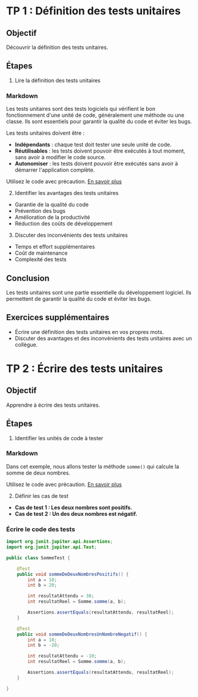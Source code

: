 # TP 1 : Définition des tests unitaires

## Objectif

Découvrir la définition des tests unitaires.

## Étapes

1. Lire la définition des tests unitaires

### Markdown

Les tests unitaires sont des tests logiciels qui vérifient le bon fonctionnement d'une unité de code, généralement une méthode ou une classe. Ils sont essentiels pour garantir la qualité du code et éviter les bugs.

Les tests unitaires doivent être :

* **Indépendants** : chaque test doit tester une seule unité de code.
* **Réutilisables** : les tests doivent pouvoir être exécutés à tout moment, sans avoir à modifier le code source.
* **Autonomiser** : les tests doivent pouvoir être exécutés sans avoir à démarrer l'application complète.

Utilisez le code avec précaution. [En savoir plus](lien_vers_plus_d'informations)

2. Identifier les avantages des tests unitaires

* Garantie de la qualité du code
* Prévention des bugs
* Amélioration de la productivité
* Réduction des coûts de développement

3. Discuter des inconvénients des tests unitaires

* Temps et effort supplémentaires
* Coût de maintenance
* Complexité des tests

## Conclusion

Les tests unitaires sont une partie essentielle du développement logiciel. Ils permettent de garantir la qualité du code et éviter les bugs.

## Exercices supplémentaires

* Écrire une définition des tests unitaires en vos propres mots.
* Discuter des avantages et des inconvénients des tests unitaires avec un collègue.

# TP 2 : Écrire des tests unitaires

## Objectif

Apprendre à écrire des tests unitaires.

## Étapes

1. Identifier les unités de code à tester

### Markdown

Dans cet exemple, nous allons tester la méthode `somme()` qui calcule la somme de deux nombres.

Utilisez le code avec précaution. [En savoir plus](lien_vers_plus_d'informations)

2. Définir les cas de test

* **Cas de test 1 : Les deux nombres sont positifs.**
* **Cas de test 2 : Un des deux nombres est négatif.**

### Écrire le code des tests

```java
import org.junit.jupiter.api.Assertions;
import org.junit.jupiter.api.Test;

public class SommeTest {

    @Test
    public void sommeDeDeuxNombresPositifs() {
        int a = 10;
        int b = 20;

        int resultatAttendu = 30;
        int resultatReel = Somme.somme(a, b);

        Assertions.assertEquals(resultatAttendu, resultatReel);
    }

    @Test
    public void sommeDeDeuxNombresUnNombreNegatif() {
        int a = 10;
        int b = -20;

        int resultatAttendu = -10;
        int resultatReel = Somme.somme(a, b);

        Assertions.assertEquals(resultatAttendu, resultatReel);
    }

}
```
